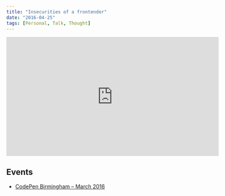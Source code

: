 ```yaml
---
title: "Insecurities of a frontender"
date: "2016-04-25"
tags: [Personal, Talk, Thought]
---
```


<div class="media-embed media-embed--43"><div class="media-embed__body"><iframe width="560" height="315" src="https://speakerdeck.com/player/26cfc50a58b447ed8329977c3ac5ed01" frameborder="0" allowfullscreen></iframe></div></div>

## Events

- [CodePen Birmingham – March 2016](https://nvite.com/CodepenBrum/f415)
